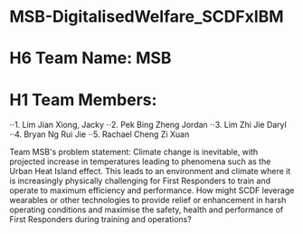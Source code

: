 # MSB-DigitalisedWelfare_SCDFxIBM
# H6 Team Name: MSB
# H1 Team Members:
⋅⋅1. Lim Jian Xiong, Jacky
⋅⋅2. Pek Bing Zheng Jordan
⋅⋅3. Lim Zhi Jie Daryl
⋅⋅4. Bryan Ng Rui Jie
⋅⋅5. Rachael Cheng Zi Xuan

Team MSB's problem statement: Climate change is inevitable, with projected increase in temperatures leading to phenomena such as the Urban Heat Island effect. This leads to an environment and climate where it is increasingly physically challenging for First Responders to train and operate to maximum efficiency and performance. How might SCDF leverage wearables or other technologies to provide relief or enhancement in harsh operating conditions and maximise the safety, health and performance of First Responders during training and operations?
